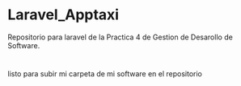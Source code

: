 # Laravel_Apptaxi
Repositorio para laravel de la Practica 4 de Gestion de Desarollo de Software.
#
listo para subir mi carpeta de mi software en el repositorio
